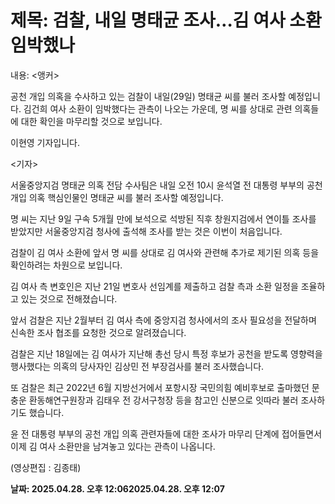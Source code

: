 # **제목: 검찰, 내일 명태균 조사…김 여사 소환 임박했나**

  내용: <앵커>

공천 개입 의혹을 수사하고 있는 검찰이 내일(29일) 명태균 씨를 불러 조사할 예정입니다. 김건희 여사 소환이 임박했다는 관측이 나오는 가운데, 명 씨를 상대로 관련 의혹들에 대한 확인을 마무리할 것으로 보입니다.

이현영 기자입니다.

<기자>

서울중앙지검 명태균 의혹 전담 수사팀은 내일 오전 10시 윤석열 전 대통령 부부의 공천개입 의혹 핵심인물인 명태균 씨를 불러 조사할 예정입니다.

명 씨는 지난 9일 구속 5개월 만에 보석으로 석방된 직후 창원지검에서 연이틀 조사를 받았지만 서울중앙지검 청사에 출석해 조사를 받는 것은 이번이 처음입니다.

검찰이 김 여사 소환에 앞서 명 씨를 상대로 김 여사와 관련해 추가로 제기된 의혹 등을 확인하려는 차원으로 보입니다.

김 여사 측 변호인은 지난 21일 변호사 선임계를 제출하고 검찰 측과 소환 일정을 조율하고 있는 것으로 전해졌습니다.

앞서 검찰은 지난 2월부터 김 여사 측에 중앙지검 청사에서의 조사 필요성을 전달하며 신속한 조사 협조를 요청한 것으로 알려졌습니다.

검찰은 지난 18일에는 김 여사가 지난해 총선 당시 특정 후보가 공천을 받도록 영향력을 행사했다는 의혹의 당사자인 김상민 전 부장검사를 불러 조사했습니다.

또 검찰은 최근 2022년 6월 지방선거에서 포항시장 국민의힘 예비후보로 출마했던 문충운 환동해연구원장과 김태우 전 강서구청장 등을 참고인 신분으로 잇따라 불러 조사하기도 했습니다.

윤 전 대통령 부부의 공천 개입 의혹 관련자들에 대한 조사가 마무리 단계에 접어들면서 이제 김 여사 소환만을 남겨놓고 있다는 관측이 나옵니다.

(영상편집 : 김종태)

  **날짜: 2025.04.28. 오후 12:062025.04.28. 오후 12:07**